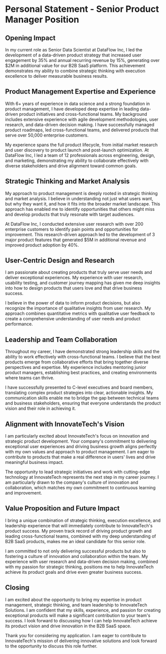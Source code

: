 # Personal Statement - Senior Product Manager Position

## Opening Impact
In my current role as Senior Data Scientist at DataFlow Inc, I led the development of a data-driven product strategy that increased user engagement by 35% and annual recurring revenue by 15%, generating over $2M in additional value for our B2B SaaS platform. This achievement demonstrates my ability to combine strategic thinking with execution excellence to deliver measurable business results.

## Product Management Expertise and Experience
With 6+ years of experience in data science and a strong foundation in product management, I have developed deep expertise in leading data-driven product initiatives and cross-functional teams. My background includes extensive experience with agile development methodologies, user research, and data-driven decision making. I have successfully managed product roadmaps, led cross-functional teams, and delivered products that serve over 50,000 enterprise customers.

My experience spans the full product lifecycle, from initial market research and user discovery to product launch and post-launch optimization. At DataFlow Inc, I led a team of 12 professionals across engineering, design, and marketing, demonstrating my ability to collaborate effectively with diverse stakeholders and drive alignment toward common goals.

## Strategic Thinking and Market Analysis
My approach to product management is deeply rooted in strategic thinking and market analysis. I believe in understanding not just what users want, but why they want it, and how it fits into the broader market landscape. This approach has enabled me to identify opportunities that others might miss and develop products that truly resonate with target audiences.

At DataFlow Inc, I conducted extensive user research with over 200 enterprise customers to identify pain points and opportunities for improvement. This research-driven approach led to the development of 3 major product features that generated $5M in additional revenue and improved product adoption by 40%.

## User-Centric Design and Research
I am passionate about creating products that truly serve user needs and deliver exceptional experiences. My experience with user research, usability testing, and customer journey mapping has given me deep insights into how to design products that users love and that drive business success.

I believe in the power of data to inform product decisions, but also recognize the importance of qualitative insights from user research. My approach combines quantitative metrics with qualitative user feedback to create a comprehensive understanding of user needs and product performance.

## Leadership and Team Collaboration
Throughout my career, I have demonstrated strong leadership skills and the ability to work effectively with cross-functional teams. I believe that the best products emerge from collaborative efforts that bring together diverse perspectives and expertise. My experience includes mentoring junior product managers, establishing best practices, and creating environments where teams can thrive.

I have successfully presented to C-level executives and board members, translating complex product strategies into clear, actionable insights. My communication skills enable me to bridge the gap between technical teams and business stakeholders, ensuring that everyone understands the product vision and their role in achieving it.

## Alignment with InnovateTech's Vision
I am particularly excited about InnovateTech's focus on innovation and strategic product development. Your company's commitment to delivering exceptional user experiences and driving business growth aligns perfectly with my own values and approach to product management. I am eager to contribute to products that make a real difference in users' lives and drive meaningful business impact.

The opportunity to lead strategic initiatives and work with cutting-edge technology at InnovateTech represents the next step in my career journey. I am particularly drawn to the company's culture of innovation and collaboration, which matches my own commitment to continuous learning and improvement.

## Value Proposition and Future Impact
I bring a unique combination of strategic thinking, execution excellence, and leadership experience that will immediately contribute to InnovateTech's product success. My proven track record of driving product growth and leading cross-functional teams, combined with my deep understanding of B2B SaaS products, makes me an ideal candidate for this senior role.

I am committed to not only delivering successful products but also to fostering a culture of innovation and collaboration within the team. My experience with user research and data-driven decision making, combined with my passion for strategic thinking, positions me to help InnovateTech achieve its product goals and drive even greater business success.

## Closing
I am excited about the opportunity to bring my expertise in product management, strategic thinking, and team leadership to InnovateTech Solutions. I am confident that my skills, experience, and passion for creating exceptional products will make a significant contribution to your team's success. I look forward to discussing how I can help InnovateTech achieve its product vision and drive innovation in the B2B SaaS space.

Thank you for considering my application. I am eager to contribute to InnovateTech's mission of delivering innovative solutions and look forward to the opportunity to discuss this role further.
